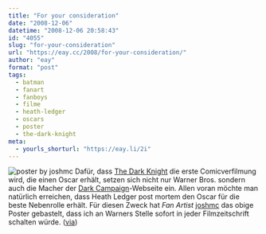 ```yaml
---
title: "For your consideration"
date: "2008-12-06"
datetime: "2008-12-06 20:58:43"
id: "4055"
slug: "for-your-consideration"
url: "https://eay.cc/2008/for-your-consideration/"
author: "eay"
format: "post"
tags:
  - batman
  - fanart
  - fanboys
  - filme
  - heath-ledger
  - oscars
  - poster
  - the-dark-knight
meta:
  - yourls_shorturl: "https://eay.li/2i"
---
```


![](/uploads/2008/oscarjoker.jpg "poster by joshmc") Dafür, dass [The Dark Knight](//eay.cc/2008/christopher-nolans-batman/) die erste Comicverfilmung wird, die einen Oscar erhält, setzen sich nicht nur Warner Bros. sondern auch die Macher der [Dark Campaign](http://www.darkcampaign.com/)\-Webseite ein. Allen voran möchte man natürlich erreichen, dass Heath Ledger post mortem den Oscar für die beste Nebenrolle erhält. Für diesen Zweck hat _Fan Artist_ [joshmc](http://fanartexhibit.wordpress.com/2008/12/03/my-support-for-the-dark-knights-oscar-bid/) das obige Poster gebastelt, dass ich an Warners Stelle sofort in jeder Filmzeitschrift schalten würde. ([via](http://www.incontention.com/?p=3288))
